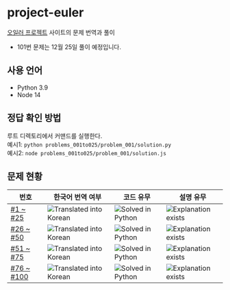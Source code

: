 # project-euler

[오일러 프로젝트](https://projecteuler.net/) 사이트의 문제 번역과 풀이

* 101번 문제는 12월 25일 풀이 예정입니다.

## 사용 언어

* Python 3.9
* Node 14

## 정답 확인 방법

루트 디렉토리에서 커맨드를 실행한다.<br>
예시1: `python problems_001to025/problem_001/solution.py`<br>
예시2: `node problems_001to025/problem_001/solution.js`

## 문제 현황

번호 | 한국어 번역 여부 | 코드 유무 | 설명 유무
--- | --- | --- | ---
[#1 ~ #25](problems_001to025) | ![Translated into Korean](https://img.shields.io/badge/Translated-25%2F25-brightgreen) | ![Solved in Python](https://img.shields.io/badge/Solved-25%2F25-brightgreen) | ![Explanation exists](https://img.shields.io/badge/Explained-25%2F25-brightgreen)
[#26 ~ #50](problems_026to050) | ![Translated into Korean](https://img.shields.io/badge/Translated-25%2F25-brightgreen) | ![Solved in Python](https://img.shields.io/badge/Solved-25%2F25-brightgreen) | ![Explanation exists](https://img.shields.io/badge/Explained-3%2F25-lightgrey)
[#51 ~ #75](problems_051to075) | ![Translated into Korean](https://img.shields.io/badge/Translated-25%2F25-brightgreen) | ![Solved in Python](https://img.shields.io/badge/Solved-25%2F25-brightgreen) | ![Explanation exists](https://img.shields.io/badge/Explained-9%2F25-lightgrey)
[#76 ~ #100](problems_076to100) | ![Translated into Korean](https://img.shields.io/badge/Translated-15%2F25-yellow) | ![Solved in Python](https://img.shields.io/badge/Solved-21%2F25-green) | ![Explanation exists](https://img.shields.io/badge/Explained-0%2F25-lightgrey)
